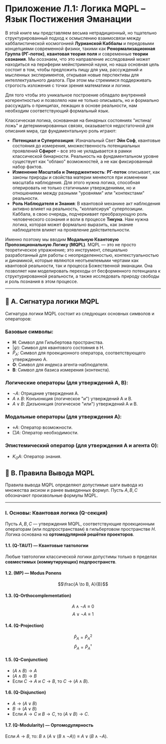 # Приложение Л.1: Логика MQPL – Язык Постижения Эманации

В этой книге мы представляем весьма нетрадиционный, но тщательно структурированный подход к осмыслению взаимосвязи между каббалистической космогонией **Лурианской Каббалы** и передовыми концепциями современной физики, такими как **Ренормализационная Группа (РГ-поток)**, **квантовая теория поля** и современные **теории сознания**. Мы осознаем, что это направление исследований может находиться на периферии мейнстримной науки, но наша основная цель состоит в том, чтобы предложить пищу для ума, рассуждений и мысленных экспериментов, открывая новые перспективы для интеллектуального диалога. При этом мы стремимся поддерживать строгость изложения с точки зрения математики и логики.

Для того чтобы это уникальное построение обладало внутренней когерентностью и позволяло нам не только описывать, но и формально рассуждать о принципах, лежащих в основе реальности, нам необходим соответствующий формальный язык.

Классическая логика, основанная на бинарных состояниях "истина/ложь" и детерминированных связях, оказывается недостаточной для описания мира, где фундаментальную роль играют:

* **Потенциал и Суперпозиция**: Изначальный Свет **Эйн Соф**, квантовые состояния до измерения, множественность потенциальных проявлений **Сфирот** – все это не укладывается в рамки классической бинарности. Реальность на фундаментальном уровне существует как "облако" возможностей, а не как фиксированный набор фактов.
* **Изменение Масштаба и Эмерджентность**: **РГ-поток** описывает, как законы природы и свойства материи меняются при изменении масштаба наблюдения. Для этого нужна логика, способная оперировать не только статичными утверждениями, но и отношениями между разными "уровнями" или "контекстами" реальности.
* **Роль Наблюдателя и Знания**: В квантовой механике акт наблюдения активно влияет на реальность, "коллапсируя" суперпозиции. Каббала, в свою очередь, подчеркивает преобразующую роль человеческого сознания и воли в процессе **Тикуна**. Нам нужна логика, которая может формально выразить, как знание наблюдателя влияет на проявление действительности.

Именно поэтому мы вводим **Модальную Квантовую Пропозициональную Логику (MQPL)**. MQPL — это не просто теоретическое упражнение; это инструмент, специально разработанный для работы с неопределенностью, контекстуальностью и динамикой, которые являются неотъемлемыми чертами как квантовой реальности, так и процесса Божественной эманации. Она позволяет нам моделировать переходы от бесформенного потенциала к структурированной реальности, а также исследовать природу свободы и роль познания в этом процессе.

---

## 📐 A. Сигнатура логики MQPL

Сигнатура логики MQPL состоит из следующих основных символов и операторов:

### Базовые символы:

* **H**: Символ для Гильбертова пространства.
* $|\psi\rangle$: Символ для квантового состояния в H.
* $\hat{P}_A$: Символ для проекционного оператора, соответствующего утверждению A.
* **O**: Символ для индекса агента-наблюдателя.
* **B**: Символ для базиса измерения (контекста).

### Логические операторы (для утверждений A, B):

* $\neg A$: Отрицание утверждения A.
* $A \land B$: Конъюнкция (логическое "и") утверждений A и B.
* $A \lor B$: Дизъюнкция (логическое "или") утверждений A и B.

### Модальные операторы (для утверждения A):

* $\diamond A$: Оператор возможности.
* $\Box A$: Оператор необходимости.

### Эпистемический оператор (для утверждения A и агента O):

* $K_O A$: Оператор знания.

## 📐 B. Правила Вывода MQPL

Правила вывода MQPL определяют допустимые шаги вывода из множества аксиом и ранее выведенных формул. Пусть $A, B, C$ обозначают произвольные формулы MQPL.

---

### I. Основы: Квантовая логика (Q-секция)

Пусть $A, B, C$ — утверждения MQPL, соответствующие проекционным операторам (или подпространствам) в гильбертовом пространстве $H$. Логика основана на **ортомодулярной решётке проекторов**.

#### 1.1. (Q-TAUT) — Квантовые тавтологии

Любые тавтологии классической логики допустимы только в пределах **совместимых (коммутирующих) подпространств**.

#### 1.2. (MP) — Modus Ponens
$$\frac{A \to B, A}{B}$$

#### 1.3. (Q-Orthocomplementation)
$$A \land \neg A \equiv 0$$
$$A \lor \neg A \equiv 1$$

#### 1.4. (Q-Projection)
$$\hat{P}_A = \hat{P}_A^2$$
$$\hat{P}_A = \hat{P}_A^\dagger$$

#### 1.5. (Q-Conjunction)
* $(A \land B) \to A$
* $(A \land B) \to B$
* Если $C \to A$ и $C \to B$, то $C \to (A \land B)$.

#### 1.6. (Q-Disjunction)
* $A \to (A \lor B)$
* $B \to (A \lor B)$
* Если $A \to C$ и $B \to C$, то $(A \lor B) \to C$.

#### 1.7. (Q-Modularity) — Ортомодулярность

Если $A \to B$, то: $B \land (A \lor (B \land \neg A)) \equiv A \lor (B \land \neg A)$.
